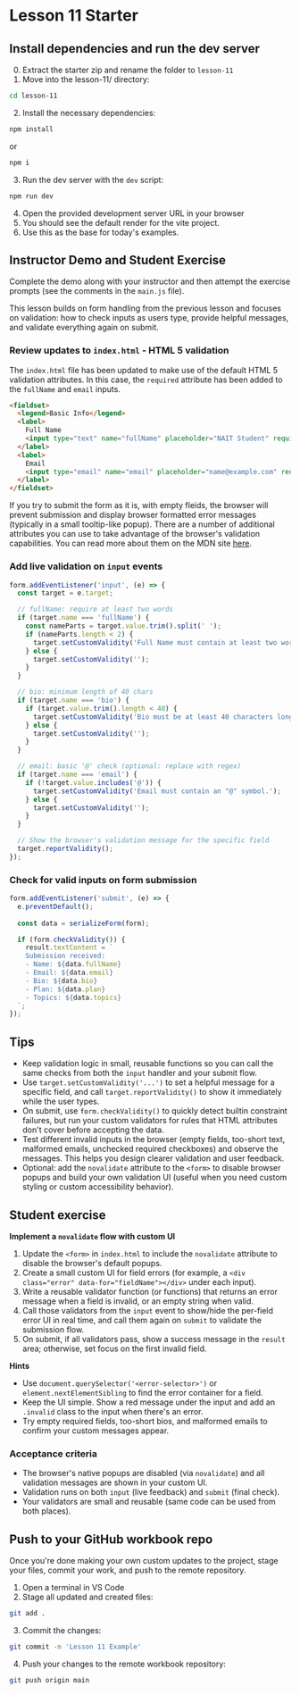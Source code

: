 # Lesson 11 Starter

## Install dependencies and run the dev server

0. Extract the starter zip and rename the folder to `lesson-11`
1. Move into the lesson-11/ directory:
```sh
cd lesson-11
```
2. Install the necessary dependencies:
```sh
npm install
```
or
```sh
npm i
```
3. Run the dev server with the `dev` script: 
```sh
npm run dev
```
4. Open the provided development server URL in your browser
5. You should see the default render for the vite project.
6. Use this as the base for today's examples.

## Instructor Demo and Student Exercise

Complete the demo along with your instructor and then attempt the exercise prompts (see the comments in the `main.js` file).

This lesson builds on form handling from the previous lesson and focuses on validation: how to check inputs as users type, provide helpful messages, and validate everything again on submit.

### Review updates to `index.html` - HTML 5 validation

The `index.html` file has been updated to make use of the default HTML 5 validation attributes. In this case, the `required` attribute has been added to the `fullName` and `email` inputs.

```html
<fieldset>
  <legend>Basic Info</legend>
  <label>
    Full Name
    <input type="text" name="fullName" placeholder="NAIT Student" required>
  </label>
  <label>
    Email
    <input type="email" name="email" placeholder="name@example.com" required>
  </label>
</fieldset>
```

If you try to submit the form as it is, with empty fleids, the browser will prevent submission and display browser formatted error messages (typically in a small tooltip-like popup). There are a number of additional attributes you can use to take advantage of the browser's validation capabilities. You can read more about them on the MDN site [here](https://developer.mozilla.org/en-US/docs/Web/HTML/Guides/Constraint_validation).

### Add live validation on `input` events

````js
form.addEventListener('input', (e) => {
  const target = e.target;

  // fullName: require at least two words
  if (target.name === 'fullName') {
    const nameParts = target.value.trim().split(' ');
    if (nameParts.length < 2) {
      target.setCustomValidity('Full Name must contain at least two words.');
    } else {
      target.setCustomValidity('');
    }
  }

  // bio: minimum length of 40 chars
  if (target.name === 'bio') {
    if (target.value.trim().length < 40) {
      target.setCustomValidity('Bio must be at least 40 characters long.');
    } else {
      target.setCustomValidity('');
    }
  }

  // email: basic '@' check (optional: replace with regex)
  if (target.name === 'email') {
    if (!target.value.includes('@')) {
      target.setCustomValidity('Email must contain an "@" symbol.');
    } else {
      target.setCustomValidity('');
    }
  }

  // Show the browser's validation message for the specific field
  target.reportValidity();
});
````

### Check for valid inputs on form submission

````js
form.addEventListener('submit', (e) => {
  e.preventDefault();
  
  const data = serializeForm(form);

  if (form.checkValidity()) {
    result.textContent = `
    Submission received:
    - Name: ${data.fullName}
    - Email: ${data.email}
    - Bio: ${data.bio}
    - Plan: ${data.plan}
    - Topics: ${data.topics}
  `;
});
````

## Tips

- Keep validation logic in small, reusable functions so you can call the same checks from both the `input` handler and your submit flow.
- Use `target.setCustomValidity('...')` to set a helpful message for a specific field, and call `target.reportValidity()` to show it immediately while the user types.
- On submit, use `form.checkValidity()` to quickly detect builtin constraint failures, but run your custom validators for rules that HTML attributes don't cover before accepting the data.
- Test different invalid inputs in the browser (empty fields, too-short text, malformed emails, unchecked required checkboxes) and observe the messages. This helps you design clearer validation and user feedback.
- Optional: add the `novalidate` attribute to the `<form>` to disable browser popups and build your own validation UI (useful when you need custom styling or custom accessibility behavior).

## Student exercise 
**Implement a `novalidate` flow with custom UI**

1. Update the `<form>` in `index.html` to include the `novalidate` attribute to disable the browser's default popups.
2. Create a small custom UI for field errors (for example, a `<div class="error" data-for="fieldName"></div>` under each input).
3. Write a reusable validator function (or functions) that returns an error message when a field is invalid, or an empty string when valid.
4. Call those validators from the `input` event to show/hide the per-field error UI in real time, and call them again on `submit` to validate the submission flow.
5. On submit, if all validators pass, show a success message in the `result` area; otherwise, set focus on the first invalid field.

**Hints**

- Use `document.querySelector('<error-selector>')` or `element.nextElementSibling` to find the error container for a field.
- Keep the UI simple. Show a red message under the input and add an `.invalid` class to the input when there's an error.
- Try empty required fields, too-short bios, and malformed emails to confirm your custom messages appear.

### Acceptance criteria

- The browser's native popups are disabled (via `novalidate`) and all validation messages are shown in your custom UI.
- Validation runs on both `input` (live feedback) and `submit` (final check).
- Your validators are small and reusable (same code can be used from both places).

## Push to your GitHub workbook repo

Once you're done making your own custom updates to the project, stage your files, commit your work, and push to the remote repository.

1. Open a terminal in VS Code
2. Stage all updated and created files:
```sh
git add .
```
3. Commit the changes:
```sh
git commit -m 'Lesson 11 Example'
```
4. Push your changes to the remote workbook repository: 
```sh
git push origin main
```